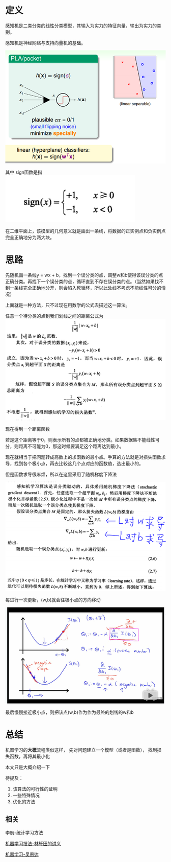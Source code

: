 # 定义

感知机是二类分类的线性分类模型，其输入为实力的特征向量，输出为实力的类别。

感知机是神经网络与支持向量机的基础。

![1](1.PNG)

其中 sign函数是指
![2](2.PNG)

在二维平面上，该模型的几何意义就是画出一条线，将数据的正实例点和负实例点完全正确地分为两大块。

# 思路

先随机画一条线y = wx + b，找到一个误分类的点，调整w和b使得该误分类的点正确分类。再找下一个误分类的点，循环直到不存在误分类的点。（当然如果找不到一条线完全正确地分开，则会陷入死循环，所以此处线不考虑不能线性可分的情况）

上面就是一种方法，只不过现在用数学的公式去描述这一算法。

任意一个待分类的点到我们划线之间的距离公式为
![3](3.PNG)

现在得到一个距离函数

若是这个距离等于0，则表示所有的点都被正确地分类。如果数据集不能线性可分，则距离不可能为0，那这时候要满足这个距离达到最小。

现在就相当于把问题转成高数上的求函数的最小点。手算的方法就是对损失函数求导，找到各个极小点，再去比较这几个点对应的函数值，选出最小的。

但是函数求导很麻烦，所以在这里采用了随机梯度下降法

![3](4.PNG)

每进行一次更新，(w,b)就会往极小点的方向移动

![3](5.PNG)

最后慢慢接近极小点，则把该点(w,b)作为作为最终的划线的w和b

# 总结
机器学习的**大概**流程类似这样，
先对问题建立一个模型（或者是函数），
找到损失函数，再将其最小化


本文只是大概介绍一下

待提及：
1. 该算法的可行性的证明
2. 一些特殊情况
3. 优化的方法


## 相关

李航-统计学习方法

[机器学习技法-林轩田的讲义](http://www.csie.ntu.edu.tw/~htlin/mooc/doc/201_handout.pdf)

[机器学习-吴恩达](http://www.bilibili.com/video/av9912938/)
